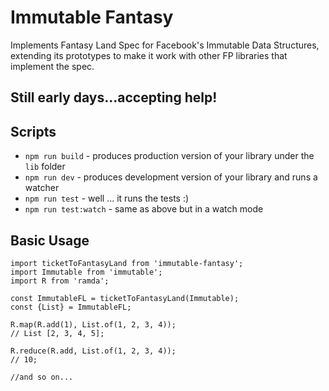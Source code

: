 # Immutable Fantasy

Implements Fantasy Land Spec for Facebook's Immutable Data Structures, extending its prototypes to make it work with other FP libraries that implement the spec.

## Still early days...accepting help!

## Scripts

* `npm run build` - produces production version of your library under the `lib` folder
* `npm run dev` - produces development version of your library and runs a watcher
* `npm run test` - well ... it runs the tests :)
* `npm run test:watch` - same as above but in a watch mode

## Basic Usage

```
import ticketToFantasyLand from 'immutable-fantasy';
import Immutable from 'immutable';
import R from 'ramda';

const ImmutableFL = ticketToFantasyLand(Immutable);
const {List} = ImmutableFL;

R.map(R.add(1), List.of(1, 2, 3, 4));
// List [2, 3, 4, 5];

R.reduce(R.add, List.of(1, 2, 3, 4));
// 10;

//and so on...
```